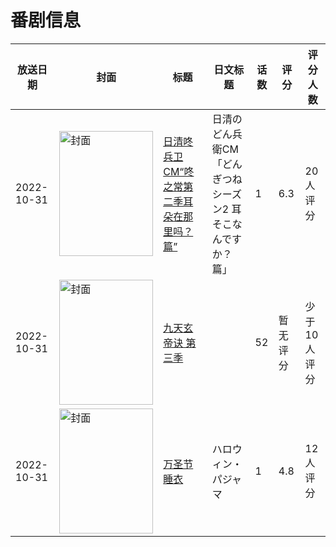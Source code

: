 # 番剧信息

|放送日期|封面|标题|日文标题|话数|评分|评分人数|
|---|---|---|---|---|---|---|
|2022-10-31|<img src="https://lain.bgm.tv/pic/cover/c/e9/0c/406687_XQoXQ.jpg" alt="封面" style="width:150px;height:200px;object-fit:cover;">|[日清咚兵卫CM“咚之常第二季耳朵在那里吗？篇”](https://bangumi.tv/subject/406687)|日清のどん兵衛CM「どんぎつねシーズン2 耳そこなんですか？ 篇」|1|6.3|20人评分|
|2022-10-31|<img src="https://lain.bgm.tv/pic/cover/c/56/62/403743_C29uu.jpg" alt="封面" style="width:150px;height:200px;object-fit:cover;">|[九天玄帝诀 第三季](https://bangumi.tv/subject/403743)||52|暂无评分|少于10人评分|
|2022-10-31|<img src="https://lain.bgm.tv/pic/cover/c/0a/ba/230948_yGETD.jpg" alt="封面" style="width:150px;height:200px;object-fit:cover;">|[万圣节睡衣](https://bangumi.tv/subject/230948)|ハロウィン・パジャマ|1|4.8|12人评分|
